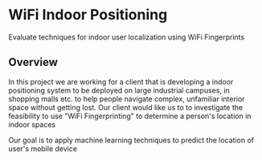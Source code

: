 # WiFi Indoor Positioning
Evaluate techniques for indoor user localization using WiFi Fingerprints

## Overview
In this project we are working for a client that is developing a indoor positioning system 
to be deployed on large industrial campuses, in shopping malls etc. to help people navigate
complex, unfamiliar interior space without getting lost. Our client would like us to to investigate
the feasibility to use "WiFi Fingerprinting" to determine a person's location in indoor spaces

Our goal is to apply machine learning techniques to predict the location of user's mobile device

